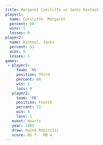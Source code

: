 ```yaml
---
title: Margaret Cutcliffe vs Jacki Rintoul
player1:                   
  name: Cutcliffe, Margaret
  percent: 60              
  wins: 1                  
  losses: 0                
player2:                   
  name: Rintoul, Jacki     
  percent: 53              
  wins: 0                  
  losses: 1                
games:
 - player1:         
     team: 'NS'     
     position: Third
     percent: 60    
     win: 1         
     loss: 0        
   player2:          
     team: 'MB'      
     position: Fourth
     percent: 53     
     win: 0          
     loss: 1         
   event: Hearts        
   year: 1985           
   draw: Round Robin(11)
   score: NS 7 - MB 4   
---
```

